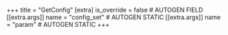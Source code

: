 +++
title = "GetConfig"
[extra]
is_override = false # AUTOGEN FIELD
[[extra.args]]
name = "config_set" # AUTOGEN STATIC
[[extra.args]]
name = "param" # AUTOGEN STATIC
+++